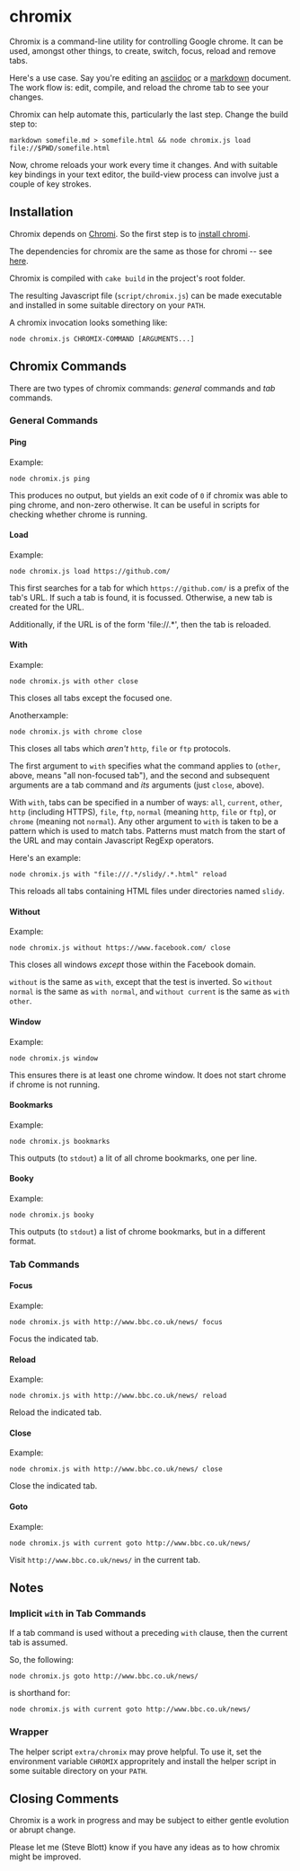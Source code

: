 chromix
=======

Chromix is a command-line utility for controlling Google chrome.  It can be
used, amongst other things, to create, switch, focus, reload and remove tabs.

Here's a use case.  Say you're editing an
[asciidoc](http://www.methods.co.nz/asciidoc/userguide.html) or a
[markdown](http://daringfireball.net/projects/markdown/) document.  The work
flow is: edit, compile, and reload the chrome tab to see your changes.

Chromix can help automate this, particularly the last step.  Change the build step to:
```
markdown somefile.md > somefile.html && node chromix.js load file://$PWD/somefile.html
```
Now, chrome reloads your work every time it changes.  And with suitable key
bindings in your text editor, the build-view process can involve just a couple
of key strokes.

Installation
------------

Chromix depends on [Chromi](https://github.com/smblott-github/chromi).  So the
first step is to [install
chromi](https://github.com/smblott-github/chromi#installation).

The dependencies for chromix are the same as those for chromi -- see
[here](https://github.com/smblott-github/chromi#dependencies).

Chromix is compiled with `cake build` in the project's root folder.

The resulting Javascript file (`script/chromix.js`) can be made executable and
installed in some suitable directory on your `PATH`.

A chromix invocation looks something like:
```
node chromix.js CHROMIX-COMMAND [ARGUMENTS...]
```

Chromix Commands
----------------

There are two types of chromix commands: *general* commands and *tab* commands.

### General Commands

#### Ping

Example:
```
node chromix.js ping
```
This produces no output, but yields an exit code of `0` if chromix was able to
ping chrome, and non-zero otherwise.  It can be useful in scripts for checking
whether chrome is running.

#### Load

Example:
```
node chromix.js load https://github.com/
```
This first searches for a tab for which `https://github.com/` is a prefix of
the tab's URL.  If such a tab is found, it is focussed.  Otherwise, a new tab
is created for the URL.

Additionally, if the URL is of the form 'file://.*', then the tab is
reloaded.

#### With

Example:
```
node chromix.js with other close
```
This closes all tabs except the focused one.

Anotherxample:
```
node chromix.js with chrome close
```
This closes all tabs which *aren't* `http`, `file` or `ftp` protocols.

The first argument to `with` specifies what the command applies to (`other`,
above,  means "all non-focused tab"), and the second and subsequent arguments are a tab
command and *its* arguments (just `close`, above).

With `with`, tabs can be specified in a number of ways: `all`, `current`,
`other`, `http` (including HTTPS), `file`, `ftp`, `normal` (meaning `http`,
`file` or `ftp`), or `chrome` (meaning not `normal`).  Any other argument to
`with` is taken to be a pattern which is used to match tabs.  Patterns must
match from the start of the URL and may contain Javascript RegExp operators.

Here's an example:
```
node chromix.js with "file:///.*/slidy/.*.html" reload
```
This reloads all tabs containing HTML files under directories named `slidy`.

#### Without

Example:
```
node chromix.js without https://www.facebook.com/ close
```
This closes all windows *except* those within the Facebook domain.

`without` is the same as `with`, except that the test is inverted.  So
`without normal` is the same as `with normal`, and `without current` is the
same as `with other`.

#### Window

Example:
```
node chromix.js window
```
This ensures there is at least one chrome window.  It does not start chrome if chrome is not running.

#### Bookmarks

Example:
```
node chromix.js bookmarks
```
This outputs (to `stdout`) a lit of all chrome bookmarks, one per line.

#### Booky

Example:
```
node chromix.js booky
```
This outputs (to `stdout`) a list of chrome bookmarks, but in a different format.

### Tab Commands

#### Focus

Example:
```
node chromix.js with http://www.bbc.co.uk/news/ focus
```
Focus the indicated tab.

#### Reload

Example:
```
node chromix.js with http://www.bbc.co.uk/news/ reload
```
Reload the indicated tab.

#### Close

Example:
```
node chromix.js with http://www.bbc.co.uk/news/ close
```
Close the indicated tab.

#### Goto

Example:
```
node chromix.js with current goto http://www.bbc.co.uk/news/
```
Visit `http://www.bbc.co.uk/news/` in the current tab.

Notes
-----

### Implicit `with` in Tab Commands

If a tab command is used without a preceding `with` clause, then the current tab is assumed.

So, the following:
```
node chromix.js goto http://www.bbc.co.uk/news/
```
is shorthand for:
```
node chromix.js with current goto http://www.bbc.co.uk/news/
```

### Wrapper

The helper script `extra/chromix` may prove helpful.  To use it, set the
environment variable `CHROMIX` appropritely and install the helper script in
some suitable directory on your `PATH`.

Closing Comments
----------------

Chromix is a work in progress and may be subject to either gentle evolution or
abrupt change.

Please let me (Steve Blott) know if you have any ideas as to how chromix might
be improved.

